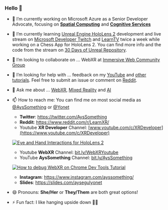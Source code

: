 ### Hello 👋

- 🔭 I’m currently working on Microsoft Azure as a Senior Developer Advocate, focusing on [**Spatial Computing**](https://docs.microsoft.com/windows/mixed-reality/develop/development?tabs=unity&WT.mc_id=spatial-0000-ayyonet) and [**Cognitive Services**](https://docs.microsoft.com/azure/cognitive-services/?WT.mc_id=aiml-0000-ayyonet)
- 🌱 I’m currently learning [Unreal Engine HoloLens 2](https://docs.microsoft.com/en-us/windows/mixed-reality/develop/unreal/unreal-development-overview?WT.mc_id=spatial-6125-ayyonet) development and live stream on [Microsoft Developer Twitch](https://www.twitch.tv/microsoftdeveloper) and [LearnTV](https://docs.microsoft.com/en-us/learn/tv/?WT.mc_id=spatial-6125-ayyonet) twice a week while working on a Chess App for HoloLens 2. You can find more info and the code from the stream on [30 Days of Unreal Repository](https://github.com/Yonet/30DaysOfUnrealEngine).
- 👯 I’m looking to collaborate on ... WebXR at [Immersive Web Community Group](https://www.w3.org/community/immersive-web/)
- 🤔 I’m looking for help with ... feedback on my [YouTube](https://www.youtube.com/channel/UCeo_soIgcgBSd3SVRbs_MPQ) and [other tutorials](aka.ms/MixedRealityCurriculum). Feel free to submit an issue or comment on [Reddit](https://www.reddit.com/r/LearnXR/).
- 💬 Ask me about ... [WebXR](https://docs.microsoft.com/windows/mixed-reality/develop/web/webxr-overview?WT.mc_id=spatial-0000-ayyonet), [Mixed Reality](https://docs.microsoft.com/windows/mixed-reality/develop/development?tabs=unity&WT.mc_id=spatial-0000-ayyonet) and [AI](https://docs.microsoft.com/azure/cognitive-services/?WT.mc_id=aiml-0000-ayyonet)
- 📫 How to reach me: You can find me on most social media as [@AysSomething](https://twitter.com/AysSomething) or [@Yonet](https://dev.to/yonet)
  - **Twitter**: https://twitter.com/AysSomething
  - **Reddit**: https://www.reddit.com/r/LearnXR/
  - Youtube **XR Developer** Channel: [www.youtube.com/c/XRDeveloper](https://www.youtube.com/c/XRDeveloper)
  
  [![Eye and Hand Interactions for HoloLens 2](http://img.youtube.com/vi/0FedjmMriSA/0.jpg)](https://www.youtube.com/watch?v=0FedjmMriSA)
  
 
  - Youtube **WebXR** Channel: [bit.ly/WebXRYoutube](https://www.youtube.com/channel/UCNzjXKJVyqYVyPY8rGKwFtQ)
  - YouTube **AysSomething** Channel: [bit.ly/AysSomething](https://www.youtube.com/channel/UCeo_soIgcgBSd3SVRbs_MPQ)
  
  [![How to debug WebXR on Chrome Dev Tools Tutorial](http://img.youtube.com/vi/r-wSk24Wmpk/0.jpg)](https://www.youtube.com/watch?v=r-wSk24Wmpk)
  
  - **Instagram**: https://www.instagram.com/ayssomething/
  - **Slides**: https://slides.com/aysegulyonet
- 😄 Pronouns: **She/Her** or **They/Them** are both great options!
- ⚡ Fun fact: I like hanging upside down 🤸‍♀️

